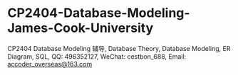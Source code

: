# CP2404-Database-Modeling-James-Cook-University
CP2404 Database Modeling 辅导, Database Theory, Database Modeling, ER Diagram, SQL, QQ: 496352127, WeChat: cestbon_688, Email: accoder_overseas@163.com
